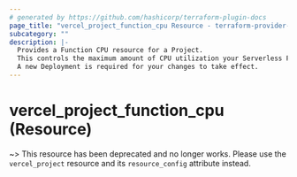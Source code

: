 ```yaml
---
# generated by https://github.com/hashicorp/terraform-plugin-docs
page_title: "vercel_project_function_cpu Resource - terraform-provider-vercel"
subcategory: ""
description: |-
  Provides a Function CPU resource for a Project.
  This controls the maximum amount of CPU utilization your Serverless Functions can use while executing. Standard is optimal for most frontend workloads. You can override this per function using the vercel.json file.
  A new Deployment is required for your changes to take effect.
---
```


# vercel_project_function_cpu (Resource)

~> This resource has been deprecated and no longer works. Please use the `vercel_project` resource and its `resource_config` attribute instead.

